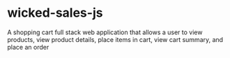# wicked-sales-js
A shopping cart full stack web application that allows a user to view products, view product details, place items in cart, view cart summary, and place an order
